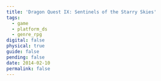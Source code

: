 ```yaml
---
title: 'Dragon Quest IX: Sentinels of the Starry Skies'
tags:
  - game
  - platform_ds
  - genre_rpg
digital: false
physical: true
guide: false
pending: false
date: 2014-02-10
permalink: false
---
```

